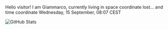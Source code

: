 Hello visitor! I am Giammarco, currently living in space coordinate lost... and time coordinate Wednesday, 15 September, 08:07 CEST

![GitHub Stats](https://github-readme-stats.vercel.app/api?username=grcasanova)
